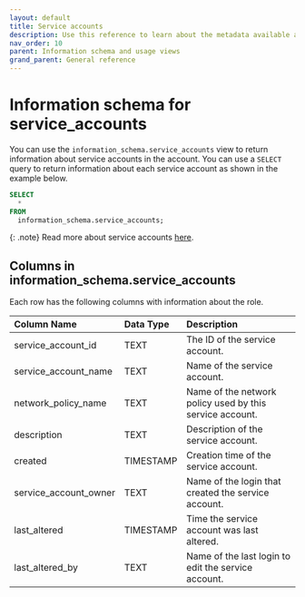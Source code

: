 ```yaml
---
layout: default
title: Service accounts
description: Use this reference to learn about the metadata available about service accounts using the information schema.
nav_order: 10
parent: Information schema and usage views
grand_parent: General reference
---
```


# Information schema for service_accounts

You can use the `information_schema.service_accounts` view to return information about service accounts in the account.
You can use a `SELECT` query to return information about each service account as shown in the example below.
```sql
SELECT
  *
FROM
  information_schema.service_accounts;
```

{: .note}
Read more about service accounts [here](../../managing-your-account/service-accounts.md).

## Columns in information_schema.service_accounts

Each row has the following columns with information about the role.

|  Column Name    | Data Type | Description                                                     |
|:----------------|:----------|:----------------------------------------------------------------|
| service_account_id   | TEXT      | The ID of the service account. |
| service_account_name | TEXT      | Name of the service account.                                               |
| network_policy_name  | TEXT      | Name of the network policy used by this service account. |
| description     | TEXT      | Description of the service account.                                        |
| created         | TIMESTAMP | Creation time of the service account.                                      |
| service_account_owner      | TEXT      | Name of the login that created the service account. |
| last_altered    | TIMESTAMP | Time the service account was last altered.                                 |
| last_altered_by | TEXT      | Name of the last login to edit the service account.                         |

